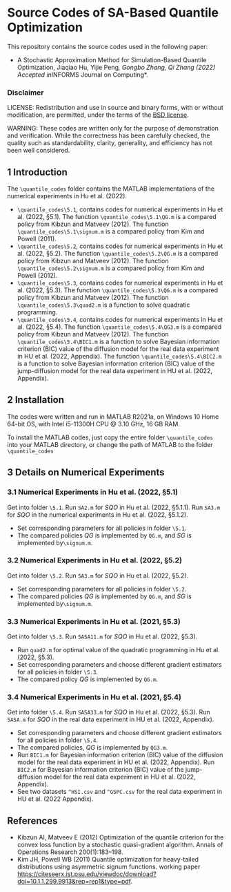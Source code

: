 ﻿# Source Codes of SA-Based Quantile Optimization

This repository contains the source codes used in the following paper:

* A Stochastic Approximation Method for Simulation-Based Quantile Optimization, Jiaqiao Hu, Yijie Peng<sup>*</sup>, Gongbo Zhang, Qi Zhang (2022) Accepted in*INFORMS Journal on Computing*.

### Disclaimer

LICENSE: Redistribution and use in source and binary forms, with or without modification, are permitted, under the terms of the [BSD license](./BSD_License.txt).

WARNING: These codes are written only for the purpose of demonstration and verification. While the correctness has been carefully checked, the quality such as standardability, clarity, generality, and efficiency has not been well considered.

## 1 Introduction

The `\quantile_codes` folder contains the MATLAB implementations of the numerical experiments in Hu et al. (2022).

* `\quantile_codes\5.1`, contains codes for numerical experiments in Hu et al. (2022, §5.1).
The function `\quantile_codes\5.1\QG.m` is a compared policy from Kibzun and Matveev (2012).
The function `\quantile_codes\5.1\signum.m` is a compared policy from Kim and Powell (2011).
* `\quantile_codes\5.2`, contains codes for numerical experiments in Hu et al. (2022, §5.2).
The function `\quantile_codes\5.2\QG.m` is a compared policy from Kibzun and Matveev (2012).
The function `\quantile_codes\5.2\signum.m` is a compared policy from Kim and Powell (2012).
* `\quantile_codes\5.3`, contains codes for numerical experiments in Hu et al. (2022, §5.3).
The function `\quantile_codes\5.3\QG.m` is a compared policy from Kibzun and Matveev (2012).
The function `\quantile_codes\5.3\quad2.m` is a function to solve quadratic programming.
* `\quantile_codes\5.4`, contains codes for numerical experiments in Hu et al. (2022, §5.4).
The function `\quantile_codes\5.4\QG3.m` is a compared policy from Kibzun and Matveev (2012).
The function `\quantile_codes\5.4\BIC1.m` is a function to solve Bayesian information criterion (BIC) value of the diffusion model for the real data experiment in HU et al. (2022, Appendix).
The function `\quantile_codes\5.4\BIC2.m` is a function to solve Bayesian information criterion (BIC) value of the jump-diffusion model for the real data experiment in HU et al. (2022, Appendix).

## 2 Installation

The codes were written and run in MATLAB R2021a, on Windows 10 Home 64-bit OS,
with Intel i5-11300H CPU @ 3.10 GHz, 16 GB RAM.

To install the MATLAB codes, just copy the entire folder `\quantile_codes` into your MATLAB directory, or change the path of MATLAB to the folder `\quantile_codes`

## 3 Details on Numerical Experiments

### 3.1 Numerical Experiments in Hu et al. (2022, §5.1)

Get into folder `\5.1`. Run `SA2.m` for *SQO* in Hu et al. (2022, §5.1.1). Run `SA3.m` for *SQO* in the numerical experiments in Hu et al. (2022, §5.1.2).

* Set corresponding parameters for all policies in folder `\5.1`.
* The compared policies *QG* is implemented by `QG.m`, and *SG* is implemented by`\signum.m`.

### 3.2 Numerical Experiments in Hu et al. (2022, §5.2)

Get into folder `\5.2`. Run `SA3.m` for *SQO* in Hu et al. (2022, §5.2).

* Set corresponding parameters for all policies in folder `\5.2`.
* The compared policies *QG* is implemented by `QG.m`, and *SG* is implemented by`\signum.m`.

### 3.3 Numerical Experiments in Hu et al. (2021, §5.3)

Get into folder `\5.3`. Run `SASA11.m` for *SQO* in Hu et al. (2022, §5.3).

* Run `quad2.m` for optimal value of the quadratic programming in Hu et al. (2022, §5.3).
* Set corresponding parameters and choose different gradient estimators for all policies in folder `\5.3`.
* The compared policy *QG* is implemented by `QG.m`.

### 3.4 Numerical Experiments in Hu et al. (2021, §5.4)

Get into folder `\5.4`. Run `SASA33.m` for *SQO* in Hu et al. (2022, §5.3). Run `SASA.m` for *SQO* in the real data experiment in HU et al. (2022, Appendix).

* Set corresponding parameters and choose different gradient estimators for all policies in folder `\5.4`.
* The compared policies, *QG* is implemented by `QG3.m`.
* Run `BIC1.m` for Bayesian information criterion (BIC) value of the diffusion model for the real data experiment in HU et al. (2022, Appendix). Run `BIC2.m` for Bayesian information criterion (BIC) value of the jump-diffusion model for the real data experiment in HU et al. (2022, Appendix).
* See two datasets `^HSI.csv` and `^GSPC.csv` for the real data experiment in HU et al. (2022 Appendix).

## References

* Kibzun AI, Matveev E (2012) Optimization of the quantile criterion for the convex loss function by a stochastic quasi-gradient algorithm. Annals of Operations Research 200(1):183–198.
* Kim JH, Powell WB (2011) Quantile optimization for heavy-tailed distributions using asymmetric signum functions. working paper <https://citeseerx.ist.psu.edu/viewdoc/download?doi=10.1.1.299.9913&rep=rep1&type=pdf>.